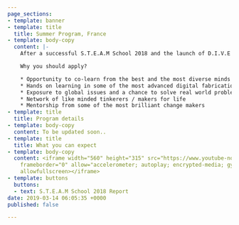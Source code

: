 ```yaml
---
page_sections:
- template: banner
- template: title
  title: Summer Program, France
- template: body-copy
  content: |-
    After a successful S.T.E.A.M School 2018 and the launch of D.I.V.E 2019, we bring to you yet another program to provide a global learning experience, this time in Paris, France. The **Summer Program** in France is a one month long project based program which Maker’s Asylum will be conducting in partnership with CRI, Interdisciplinary Research Center.

    Why you should apply?

    * Opportunity to co-learn from the best and the most diverse minds
    * Hands on learning in some of the most advanced digital fabrication labs
    * Exposure to global issues and a chance to solve real world problems using technology
    * Network of like minded tinkerers / makers for life
    * Mentorship from some of the most brilliant change makers
- template: title
  title: Program details
- template: body-copy
  content: To be updated soon..
- template: title
  title: What you can expect
- template: body-copy
  content: <iframe width="560" height="315" src="https://www.youtube-nocookie.com/embed/VglywTOj_rY"
    frameborder="0" allow="accelerometer; autoplay; encrypted-media; gyroscope; picture-in-picture"
    allowfullscreen></iframe>
- template: buttons
  buttons:
  - text: S.T.E.A.M School 2018 Report
date: 2019-03-14 06:05:35 +0000
published: false

---
```

